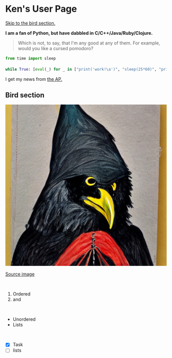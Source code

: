 # Ken's User Page

[Skip to the bird section.](#bird-section)

**I am a fan of Python, but have dabbled in C/C++/Java/Ruby/Clojure.**

>Which is not, to say, that I'm any good at any of them. For example, would you like a cursed pomodoro?

```python
from time import sleep

while True: [eval(_) for _ in ["print('work!\a')", "sleep(25*60)", "print('rest!\a\a')", "sleep(5*60)"]]
```

I get my news from [the AP.](https://apnews.com/)

## Bird section

![This was rendered by stable diffusion](bird_by_stablediffusion.png)

[Source image](bird_by_stablediffusion.png)

</br>

1. Ordered 
2. and 

</br>

- Unordered 
- Lists

</br>

- [x] Task 
- [ ] lists
